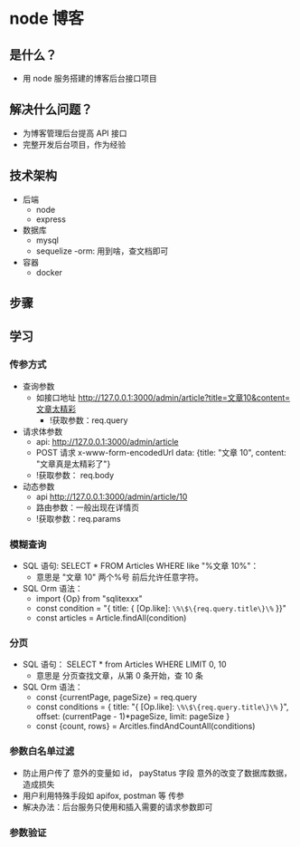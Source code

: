 # node 博客

## 是什么？

- 用 node 服务搭建的博客后台接口项目

## 解决什么问题？

- 为博客管理后台提高 API 接口
- 完整开发后台项目，作为经验

## 技术架构

- 后端
  - node
  - express
- 数据库
  - mysql
  - sequelize -orm: 用到啥，查文档即可
- 容器
  - docker

## 步骤

## 学习

### 传参方式

- 查询参数
  - 如接口地址 http://127.0.0.1:3000/admin/article?title=文章10&content=文章太精彩
    - !获取参数：req.query
- 请求体参数
  - api: http://127.0.0.1:3000/admin/article
  - POST 请求 x-www-form-encodedUrl data: {title: "文章 10", content: "文章真是太精彩了"}
  - !获取参数： req.body
- 动态参数
  - api http://127.0.0.1:3000/admin/article/10
  - 路由参数：一般出现在详情页
  - !获取参数：req.params

### 模糊查询

- SQL 语句: SELECT \* FROM Articles WHERE like "%文章 10%"：
  - 意思是 "文章 10" 两个%号 前后允许任意字符。
- SQL Orm 语法：
  - import {Op} from "sqlitexxx"
  - const condition = "\{ title: \{ \[Op.like\]: `\%\$\{req.query.title\}\%` \}\}"
  - const articles = Article.findAll(condition)

### 分页

- SQL 语句： SELECT \* from Articles WHERE LIMIT 0, 10
  - 意思是 分页查找文章，从第 0 条开始，查 10 条
- SQL Orm 语法：
  - const {currentPage, pageSize} = req.query
  - const conditions = {
    title: "\{ \[Op.like]: `\%\$\{req.query.title\}\%` \}",
    offset: (currentPage - 1)\*pageSize,
    limit: pageSize
    }
  - const {count, rows} = Arcitles.findAndCountAll(conditions)

### 参数白名单过滤

- 防止用户传了 意外的变量如 id， payStatus 字段 意外的改变了数据库数据，造成损失
- 用户利用特殊手段如 apifox, postman 等 传参
- 解决办法：后台服务只使用和插入需要的请求参数即可

### 参数验证
